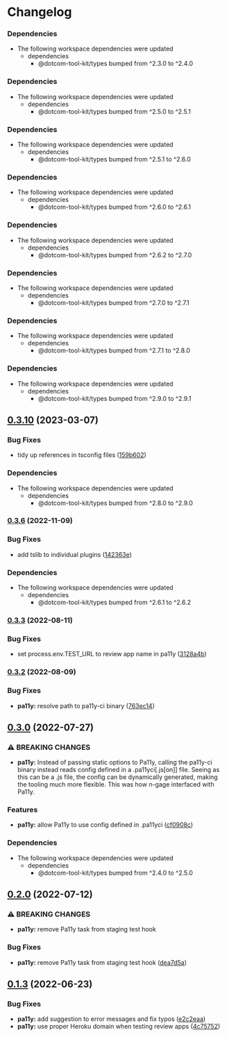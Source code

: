 # Changelog

### Dependencies

* The following workspace dependencies were updated
  * dependencies
    * @dotcom-tool-kit/types bumped from ^2.3.0 to ^2.4.0

### Dependencies

* The following workspace dependencies were updated
  * dependencies
    * @dotcom-tool-kit/types bumped from ^2.5.0 to ^2.5.1

### Dependencies

* The following workspace dependencies were updated
  * dependencies
    * @dotcom-tool-kit/types bumped from ^2.5.1 to ^2.6.0

### Dependencies

* The following workspace dependencies were updated
  * dependencies
    * @dotcom-tool-kit/types bumped from ^2.6.0 to ^2.6.1

### Dependencies

* The following workspace dependencies were updated
  * dependencies
    * @dotcom-tool-kit/types bumped from ^2.6.2 to ^2.7.0

### Dependencies

* The following workspace dependencies were updated
  * dependencies
    * @dotcom-tool-kit/types bumped from ^2.7.0 to ^2.7.1

### Dependencies

* The following workspace dependencies were updated
  * dependencies
    * @dotcom-tool-kit/types bumped from ^2.7.1 to ^2.8.0

### Dependencies

* The following workspace dependencies were updated
  * dependencies
    * @dotcom-tool-kit/types bumped from ^2.9.0 to ^2.9.1

## [0.3.10](https://github.com/Financial-Times/dotcom-tool-kit/compare/pa11y-v0.3.9...pa11y-v0.3.10) (2023-03-07)


### Bug Fixes

* tidy up references in tsconfig files ([159b602](https://github.com/Financial-Times/dotcom-tool-kit/commit/159b6021e93922ebe6e4ca74297ad7a1c93290b3))


### Dependencies

* The following workspace dependencies were updated
  * dependencies
    * @dotcom-tool-kit/types bumped from ^2.8.0 to ^2.9.0

### [0.3.6](https://github.com/Financial-Times/dotcom-tool-kit/compare/pa11y-v0.3.5...pa11y-v0.3.6) (2022-11-09)


### Bug Fixes

* add tslib to individual plugins ([142363e](https://github.com/Financial-Times/dotcom-tool-kit/commit/142363edb2a82ebf4dc3c8e1b392888ebfd7dc89))


### Dependencies

* The following workspace dependencies were updated
  * dependencies
    * @dotcom-tool-kit/types bumped from ^2.6.1 to ^2.6.2

### [0.3.3](https://github.com/Financial-Times/dotcom-tool-kit/compare/pa11y-v0.3.2...pa11y-v0.3.3) (2022-08-11)


### Bug Fixes

* set process.env.TEST_URL to review app name in pa11y ([3128a4b](https://github.com/Financial-Times/dotcom-tool-kit/commit/3128a4bd938ac86a5a96fa6f3d893ddb73434995))

### [0.3.2](https://github.com/Financial-Times/dotcom-tool-kit/compare/pa11y-v0.3.1...pa11y-v0.3.2) (2022-08-09)


### Bug Fixes

* **pa11y:** resolve path to pa11y-ci binary ([763ec14](https://github.com/Financial-Times/dotcom-tool-kit/commit/763ec147f635d427be467531bde3f651ec93d55e))

## [0.3.0](https://github.com/Financial-Times/dotcom-tool-kit/compare/pa11y-v0.2.1...pa11y-v0.3.0) (2022-07-27)


### ⚠ BREAKING CHANGES

* **pa11y:** Instead of passing static options to Pa11y, calling the pa11y-ci binary instead reads config defined in a .pa11yci[.js[on]] file. Seeing as this can be a .js file, the config can be dynamically generated, making the tooling much more flexible. This was how n-gage interfaced with Pa11y.

### Features

* **pa11y:** allow Pa11y to use config defined in .pa11yci ([cf0908c](https://github.com/Financial-Times/dotcom-tool-kit/commit/cf0908c7963e802cfedb955da36607c976aa57dd))


### Dependencies

* The following workspace dependencies were updated
  * dependencies
    * @dotcom-tool-kit/types bumped from ^2.4.0 to ^2.5.0

## [0.2.0](https://github.com/Financial-Times/dotcom-tool-kit/compare/pa11y-v0.1.3...pa11y-v0.2.0) (2022-07-12)


### ⚠ BREAKING CHANGES

* **pa11y:** remove Pa11y task from staging test hook

### Bug Fixes

* **pa11y:** remove Pa11y task from staging test hook ([dea7d5a](https://github.com/Financial-Times/dotcom-tool-kit/commit/dea7d5a61dcc7cde81e6c09fd44667b339948cbf))

## [0.1.3](https://github.com/Financial-Times/dotcom-tool-kit/compare/pa11y-v0.1.2...pa11y-v0.1.3) (2022-06-23)


### Bug Fixes

* **pa11y:** add suggestion to error messages and fix typos ([e2c2eaa](https://github.com/Financial-Times/dotcom-tool-kit/commit/e2c2eaa54f1597f770fb6dc54e0fdfc6db9b9ba0))
* **pa11y:** use proper Heroku domain when testing review apps ([4c75752](https://github.com/Financial-Times/dotcom-tool-kit/commit/4c757522f0560719e7280ddd6ff20ff4a508179b))
